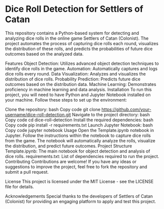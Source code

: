 # Dice Roll Detection for Settlers of Catan
This repository contains a Python-based system for detecting and analyzing dice rolls in the online game Settlers of Catan (Colonist). The project automates the process of capturing dice rolls each round, visualizes the distribution of these rolls, and predicts the probabilities of future dice outcomes based on the analyzed data.

Features
Object Detection: Utilizes advanced object detection techniques to identify dice rolls in the game.
Automation: Automatically captures and logs dice rolls every round.
Data Visualization: Analyzes and visualizes the distribution of dice rolls.
Probability Prediction: Predicts future dice outcomes based on the distribution data.
Machine Learning: Demonstrates proficiency in machine learning and data analysis.
Installation
To run this project, you will need to have Python and Jupyter Notebook installed on your machine. Follow these steps to set up the environment:

Clone the repository:
bash
Copy code
git clone https://github.com/your-username/dice-roll-detection.git
Navigate to the project directory:
bash
Copy code
cd dice-roll-detection
Install the required dependencies:
bash
Copy code
pip install -r requirements.txt
Launch Jupyter Notebook:
bash
Copy code
jupyter notebook
Usage
Open the Template.ipynb notebook in Jupyter.
Follow the instructions within the notebook to capture dice rolls from the game.
The notebook will automatically analyze the rolls, visualize the distribution, and predict future outcomes.
Project Structure
Template.ipynb: The main notebook for object detection and analysis of dice rolls.
requirements.txt: List of dependencies required to run the project.
Contributing
Contributions are welcome! If you have any ideas or suggestions to improve the project, feel free to fork the repository and submit a pull request.

License
This project is licensed under the MIT License - see the LICENSE file for details.

Acknowledgements
Special thanks to the developers of Settlers of Catan (Colonist) for providing an engaging platform to apply and test this project.
